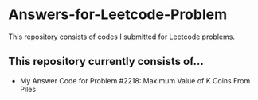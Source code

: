 # Answers-for-Leetcode-Problem
This repository consists of codes I submitted for Leetcode problems.

## This repository currently consists of...
* My Answer Code for Problem #2218: Maximum Value of K Coins From Piles
